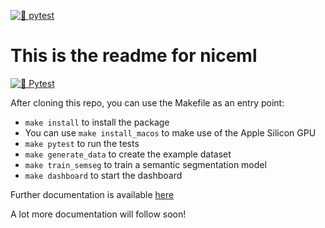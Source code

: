 [![🧪 pytest](https://github.com/codecentric-oss/niceml/actions/workflows/pytest.yaml/badge.svg)](
https://github.com/codecentric-oss/niceml/actions/workflows/pytest.yaml)

# This is the readme for niceml
[![🧪 Pytest](https://github.com/codecentric-oss/niceml/actions/workflows/pytest.yml/badge.svg)](https://github.com/codecentric-oss/niceml/actions/workflows/pytest.yml)

After cloning this repo, you can use the Makefile as an entry point:

- `make install` to install the package
- You can use `make install_macos` to make use of the Apple Silicon GPU
- `make pytest` to run the tests
- `make generate_data` to create the example dataset
- `make train_semseg` to train a semantic segmentation model
- `make dashboard` to start the dashboard

Further documentation is available [here](niceml.io)

A lot more documentation will follow soon!
